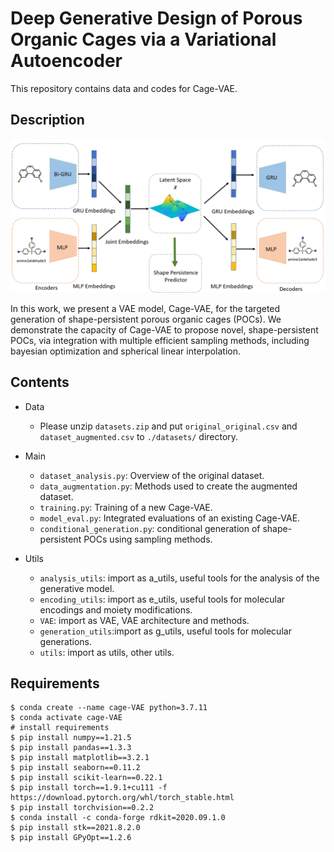 # Deep Generative Design of Porous Organic Cages via a Variational Autoencoder
This repository contains data and codes for Cage-VAE.

## Description
![image](vaearchitecture.png)

In this work, we present a VAE model, Cage-VAE, for the targeted generation of shape-persistent porous organic cages (POCs). We demonstrate the capacity of Cage-VAE to propose novel, shape-persistent POCs, via integration with multiple efficient sampling methods, including bayesian optimization and spherical linear interpolation.

## Contents
- Data

   - Please unzip `datasets.zip` and put `original_original.csv` and `dataset_augmented.csv` to `./datasets/` directory.

- Main

    - `dataset_analysis.py`: Overview of the original dataset.
    - `data_augmentation.py`: Methods used to create the augmented dataset.
    - `training.py`: Training of a new Cage-VAE.
    - `model_eval.py`: Integrated evaluations of an existing Cage-VAE.
    - `conditional_generation.py`: conditional generation of shape-persistent POCs using sampling methods.

- Utils

    - `analysis_utils`: import as a_utils, useful tools for the analysis of the generative model.
    - `encoding_utils`: import as e_utils, useful tools for molecular encodings and moiety modifications.
    - `VAE`: import as VAE, VAE architecture and methods.
    - `generation_utils`:import as g_utils, useful tools for molecular generations.
    - `utils`: import as utils, other utils.

## Requirements<br />

```
$ conda create --name cage-VAE python=3.7.11
$ conda activate cage-VAE
# install requirements
$ pip install numpy==1.21.5
$ pip install pandas==1.3.3
$ pip install matplotlib==3.2.1
$ pip install seaborn==0.11.2
$ pip install scikit-learn==0.22.1
$ pip install torch==1.9.1+cu111 -f https://download.pytorch.org/whl/torch_stable.html
$ pip install torchvision==0.2.2
$ conda install -c conda-forge rdkit=2020.09.1.0 
$ pip install stk==2021.8.2.0
$ pip install GPyOpt==1.2.6
```

